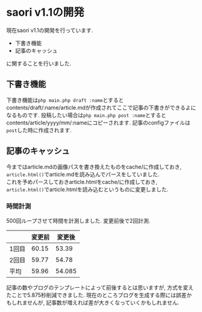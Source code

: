 # saori v1.1の開発
現在saori v1.1の開発を行っています.  
- 下書き機能
- 記事のキャッシュ

に関することを行いました.  

## 下書き機能
下書き機能は`php main.php draft :name`とするとcontents/draft/:name/article.mdが作成されてここで記事の下書きができるよになるものです. 投稿したい場合は`php main.php post :name`とするとcontents/article/yyyy/mm/:nameにコピーされます. 記事のconfigファイルは`post`した時に作成されます.

## 記事のキャッシュ
今まではarticle.mdの画像パスを書き換えたものをcache/に作成しておき, `article.html()`でarticle.mdを読み込んでパースをしていました.  
これを予めパースしておきarticle.htmlをcache/に作成しておき, `article.html()`でarticle.htmlを読み込むというものに変更しました.
### 時間計測
500回ループさせて時間を計測しました. 変更前後で2回計測.

||変更前|変更後|
|---|---|---|
|1回目|60.15|53.39|
|2回目|59.77|54.78|
|平均|59.96|54.085|

記事の数やブログのテンプレートによって前後するとは思いますが, 方式を変えたことで5.875秒削減できました. 現在のところブログを生成する際には誤差かもしれませんが, 記事数が増えれば差が大きくなっていくかもしれません.
